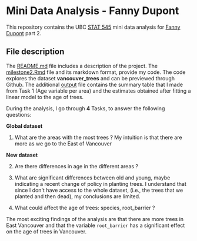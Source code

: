 # Mini Data Analysis - Fanny Dupont


This repository contains the UBC [STAT 545](https://stat545.stat.ubc.ca/) mini data analysis for [Fanny Dupont](https://github.com/Fanny-Dupont) part 2. 

## File description

The [README.md](./README.md/) file includes a description of the project.
The [milestone2.Rmd](./Milestone2/milestone2.Rmd) file and its markdown format, provide my code. The code explores the dataset **vancouver_trees** and can be previewed through Github. The additional [output](./output) file contains the summary table that I made from Task 1 (Age variable per area) and the estimates obtained after fitting a linear model to the age of trees.

During the analysis, I go through **4** Tasks, to answer the following questions:

**Global dataset**

1. What are the areas with the most trees ? My intuition is that there are more as we go to the East of Vancouver

**New dataset**

2. Are there differences in age in the different areas ? 

3. What are significant differences between old and young, maybe indicating a recent change of policy in planting trees. I understand that since I don't have access to the whole dataset, (i.e., the trees that we planted and then dead), my conclusions are limited.

4. What could affect the age of trees: species, root_barrier ?


The most exciting findings of the analysis are that there are more trees in East Vancouver and that the variable `root_barrier` has a significant effect on the age of trees in Vancouver. 



